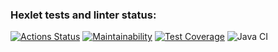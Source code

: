 ### Hexlet tests and linter status:
[![Actions Status](https://github.com/AlexanderKireev/java-project-lvl1/workflows/hexlet-check/badge.svg)](https://github.com/AlexanderKireev/java-project-lvl1/actions)
[![Maintainability](https://api.codeclimate.com/v1/badges/39897ff67dcef7944de2/maintainability)](https://codeclimate.com/github/AlexanderKireev/java-project-lvl1/maintainability)
[![Test Coverage](https://api.codeclimate.com/v1/badges/39897ff67dcef7944de2/test_coverage)](https://codeclimate.com/github/AlexanderKireev/java-project-lvl1/test_coverage)
![Java CI](https://github.com/AlexanderKireev/java-project-lvl1/workflows/Java%20CI/badge.svg)